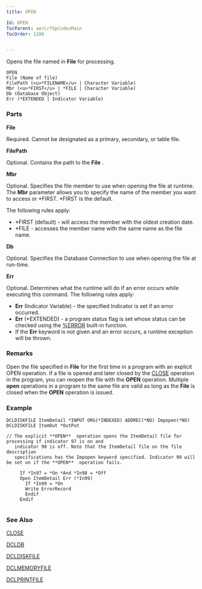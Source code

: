 ```yaml
---
title: OPEN

Id: OPEN
TocParent: aerLrfOpCodesMain
TocOrder: 1280


---
```


Opens the file named in **File** for processing.

```
OPEN 
File (Name of file)
FilePath (<u>*FILENAME</u> | Character Variable)
Mbr (<u>*FIRST</u> | *FILE | Character Variable)
Db (Database Object)
Err (*EXTENDED | Indicator Variable)
```

### Parts

**File** 

Required. Cannot be designated as a primary, secondary, or table file.


**FilePath** 

Optional. Contains the path to the **File** .


**Mbr** 

Optional. Specifies the file member to use when opening the file at runtime. The **Mbr** parameter allows you to specify the name of the member you want to access or *FIRST. *FIRST is the default. 

The following rules apply:

- *FIRST (default) - will access the member with the oldest creation date.
- *FILE - accesses the member name with the same name as the file name.


**Db** 

Optional. Specifies the Database Connection to use when opening the file at run-time.


**Err** 

Optional. Determines what the runtime will do if an error occurs while executing this command. The following rules apply: 

- **Err** (Indicator Variable) - the specified Indicator is set if an error occurred.
- **Err** (*EXTENDED) - a program status flag is set whose status can be checked using the [%ERROR](ERROR_Function.html) built-in function.
- If the **Err** keyword is not given and an error occurs, a runtime exception will be thrown.


### Remarks
Open the file specified in **File** for the first time in a program with an explicit OPEN operation. If a file is opened and later closed by the [CLOSE](CLOSE.html) operation in the program, you can reopen the file with the **OPEN** operation. Multiple **open** operations in a program to the same file are valid as long as the **File** is closed when the **OPEN** operation is issued. 

### Example

```
DCLDISKFILE ItemDetail *INPUT ORG(*INDEXED) ADDREC(*NO) Impopen(*NO)
DCLDISKFILE ItemOut *OutPut       

// The explicit **OPEN**  operation opens the ItemDetail file for processing if indicator 97 is on and 
   indicator 98 is off. Note that the ItemDetail file on the file description 
   specifications has the Impopen keyword specified. Indicator 99 will be set on if the **OPEN**  operation fails.

     If *In97 = *On *And *In98 = *Off
     Open ItemDetail Err (*In99)
       If *In99 = *On
       Write ErrorRecord
       Endif
     Endif
      
```

### See Also
[CLOSE](CLOSE.html)

[DCLDB](DCLDB.html)

[DCLDISKFILE](DCLDISKFILE.html)

[DCLMEMORYFILE](DATE_Function.html)

[DCLPRINTFILE](DCLPRINTFILE.html) 
